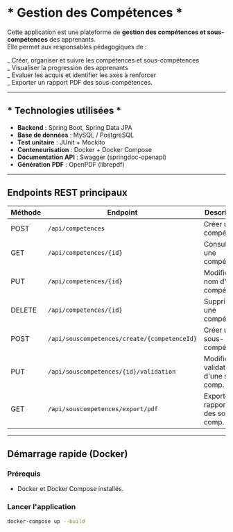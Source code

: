 # * Gestion des Compétences *

Cette application est une plateforme de **gestion des compétences et sous-compétences** des apprenants.  
Elle permet aux responsables pédagogiques de :

_ Créer, organiser et suivre les compétences et sous-compétences  
_ Visualiser la progression des apprenants  
_ Evaluer les acquis et identifier les axes à renforcer  
_ Exporter un rapport PDF des sous-compétences.

---

## * Technologies utilisées *

- **Backend** : Spring Boot, Spring Data JPA
- **Base de données** : MySQL / PostgreSQL
- **Test unitaire** : JUnit + Mockito
- **Conteneurisation** : Docker + Docker Compose
- **Documentation API** : Swagger (springdoc-openapi)
- **Génération PDF** : OpenPDF (librepdf)

---

##  Endpoints REST principaux

| Méthode | Endpoint                                     | Description                             |
|---------|----------------------------------------------|----------------------------------------|
| POST    | `/api/competences`                          | Créer une compétence                   |
| GET     | `/api/competences/{id}`                     | Consulter une compétence               |
| PUT     | `/api/competences/{id}`                     | Modifier le nom d'une compétence       |
| DELETE  | `/api/competences/{id}`                     | Supprimer une compétence               |
| POST    | `/api/souscompetences/create/{competenceId}`| Créer une sous-compétence              |
| PUT     | `/api/souscompetences/{id}/validation`      | Modifier validation d'une sous-comp.   |
| GET     | `/api/souscompetences/export/pdf`           | Exporter rapport PDF des sous-comp.    |

---

##  Démarrage rapide (Docker)

### Prérequis
- Docker et Docker Compose installés.

### Lancer l'application
```bash
docker-compose up --build
